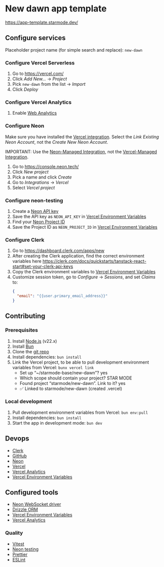 # New dawn app template

https://app-template.starmode.dev/

## Configure services

Placeholder project name (for simple search and replace): `new-dawn`

### Configure Vercel Serverless

1. Go to https://vercel.com/
1. Click _Add New..._ → _Project_
1. Pick `new-dawn` from the list → _Import_
1. Click _Deploy_

### Configure Vercel Analytics

1. Enable [Web Analytics](https://vercel.com/starmode/new-dawn/analytics)

### Configure Neon

Make sure you have installed the [Vercel integration](https://vercel.com/marketplace/neon). Select the _Link Existing Neon Account_, not the _Create New Neon Account_.

IMPORTANT: Use the [Neon-Managed Integration](https://neon.com/docs/guides/neon-managed-vercel-integration), not the [Vercel-Managed Integration](https://neon.com/docs/guides/vercel-managed-integration).

1. Go to https://console.neon.tech/
1. Click _New project_
1. Pick a name and click _Create_
1. Go to _Integrations_ → _Vercel_
1. Select _Vercel project_

### Configure neon-testing

1. Create a [Neon API key](https://neon.com/docs/manage/api-keys)
1. Save the API key as `NEON_API_KEY` in [Vercel Environment Variables](https://vercel.com/starmode/new-dawn/settings/environment-variables)
1. Find your [Neon Project ID](https://console.neon.tech/app/projects/calm-forest-40252170/settings)
1. Save the Project ID as `NEON_PROJECT_ID` in [Vercel Environment Variables](https://vercel.com/starmode/new-dawn/settings/environment-variables)

### Configure Clerk

1. Go to https://dashboard.clerk.com/apps/new
1. After creating the Clerk application, find the correct environment variables here https://clerk.com/docs/quickstarts/tanstack-react-start#set-your-clerk-api-keys
1. Copy the Clerk environment variables to [Vercel Environment Variables](https://vercel.com/starmode/new-dawn/settings/environment-variables)
1. Customize session token, go to _Configure_ → _Sessions_, and set _Claims_ to:
   ```json
   {
     "email": "{{user.primary_email_address}}"
   }
   ```

## Contributing

### Prerequisites

1. Install [Node.js](https://nodejs.org/) (v22.x)
1. Install [Bun](https://bun.sh/)
1. Clone the [git repo](https://github.com/starmode-base/new-dawn)
1. Install dependencies: `bun install`
1. Link the Vercel project, to be able to pull development environment variables from Vercel: `bunx vercel link`
   - Set up “~/starmode-base/new-dawn”? yes
   - Which scope should contain your project? STAR MODE
   - Found project “starmode/new-dawn”. Link to it? yes
   - ✅ Linked to starmode/new-dawn (created .vercel)

### Local development

1. Pull development environment variables from Vercel: `bun env:pull`
1. Install dependencies: `bun install`
1. Start the app in development mode: `bun dev`

## Devops

- [Clerk](https://dashboard.clerk.com/apps/)
- [GitHub](https://github.com/starmode-base/new-dawn)
- [Neon](https://console.neon.tech/app/projects/calm-forest-40252170)
- [Vercel](https://vercel.com/starmode/new-dawn)
- [Vercel Analytics](https://vercel.com/starmode/new-dawn/analytics)
- [Vercel Environment Variables](https://vercel.com/starmode/new-dawn/settings/environment-variables)

## Configured tools

- [Neon WebSocket driver](https://www.npmjs.com/package/@neondatabase/serverless)
- [Drizzle ORM](https://orm.drizzle.team/)
- [Vercel Environment Variables](https://vercel.com/docs/environment-variables)
- [Vercel Analytics](https://vercel.com/docs/analytics)

### Quality

- [Vitest](https://vitest.dev/)
- [Neon testing](https://www.npmjs.com/package/neon-testing)
- [Prettier](https://prettier.io/)
- [ESLint](https://eslint.org/)
